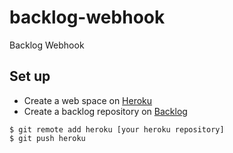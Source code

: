 # backlog-webhook

Backlog Webhook

## Set up

* Create a web space on [Heroku](https://www.heroku.com/)
* Create a backlog repository on [Backlog](https://backlog.com/)

```
$ git remote add heroku [your heroku repository]
$ git push heroku
```
